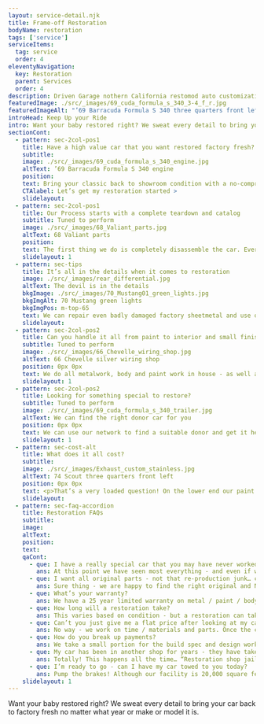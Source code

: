 ```yaml
---
layout: service-detail.njk
title: Frame-off Restoration
bodyName: restoration
tags: ['service']
serviceItems:
  tag: service
  order: 4
eleventyNavigation:
  key: Restoration
  parent: Services
  order: 4
description: Driven Garage nothern California restomod auto customization and repair shop  
featuredImage: ./src/_images/69_cuda_formula_s_340_3-4_f_r.jpg
featuredImageAlt: "’69 Barracuda Formula S 340 three quarters front left"
introHead: Keep Up your Ride
intro: Want your baby restored right? We sweat every detail to bring your car back to factory fresh no matter what year or make or model it is.
sectionCont:
  - pattern: sec-2col-pos1
    title: Have a high value car that you want restored factory fresh?
    subtitle: 
    image: ./src/_images/69_cuda_formula_s_340_engine.jpg
    altText: ’69 Barracuda Formula S 340 engine
    position: 
    text: Bring your classic back to showroom condition with a no-compromises restoration. Our process demands complete disassembly, catalog and restoration of every component. Using our network of parts hoarders, contacts and car nuts we can get the right stuff for a nut and bolt restoration.
    CTAlabel: Let’s get my restoration started >
    slidelayout:
  - pattern: sec-2col-pos1
    title: Our Process starts with a complete teardown and catalog
    subtitle: Tuned to perform
    image: ./src/_images/68_Valiant_parts.jpg
    altText: 68 Valiant parts
    position: 
    text: The first thing we do is completely disassemble the car. Every nut, bolt, piece of glass, wires, piece of trim is removed, cataloged and marked. Along the way we take notes for broken bolts, missing parts etc. From here we start a list of what we will need to complete your job in detail. Once the car is back from the media blaster - We will assess body damage and metalwork required - and which panels will be replaced or repaired.
    slidelayout: 1
  - pattern: sec-tips
    title: It’s all in the details when it comes to restoration
    image: ./src/_images/rear_differential.jpg
    altText: The devil is in the details
    bkgImage: ./src/_images/70_Mustang01_green_lights.jpg
    bkgImgAlt: 70 Mustang green lights
    bkgImgPos: m-top-65
    text: We can repair even badly damaged factory sheetmetal and use original parts when necessary for a high value historic restoration. We will use new old stock parts if available and keep your car numbers matching. We’ll sweat the details right down to date coded hoses and factory grease pencil marks if that is your aim.
    slidelayout:
  - pattern: sec-2col-pos2
    title: Can you handle it all from paint to interior and small finish work?
    subtitle: Tuned to perform
    image: ./src/_images/66_Chevelle_wiring_shop.jpg
    altText: 66 Chevelle silver wiring shop
    position: 0px 0px
    text: We do all metalwork, body and paint work in house - as well as all mechanical and fabrication work. We send out our engine machine work, some interior work and other specialties like driveshaft balancing to local vendors we know and trust. In short - you won’t have to drag your car from shop to shop - we’ll make it all seamless to you.
    slidelayout: 1
  - pattern: sec-2col-pos2
    title: Looking for something special to restore?
    subtitle: Tuned to perform
    image: ./src/_images/69_cuda_formula_s_340_trailer.jpg
    altText: We can find the right donor car for you
    position: 0px 0px
    text: We can use our network to find a suitable donor and get it here to start the process. Our list of industry friends is long and we can find even obscure cars that are looking for your love and attention. Let us realize your dream today.
    slidelayout: 1
  - pattern: sec-cost-alt
    title: What does it all cost?
    subtitle: 
    image: ./src/_images/Exhaust_custom_stainless.jpg
    altText: 74 Scout three quarters front left
    position: 0px 0px
    text: <p>That’s a very loaded question! On the lower end our paint service requires at a minimum exterior disassembly with all trim and glass removed and stripping to bare metal. On the higher end and rotisserie restoration to concours level or a magazine feature worthy custom Resto-Mod and anything in-between is in our wheelhouse.  Price really comes down to level of fit and finish, modifications and parts we use.</p><p>There is no single price - but see the table below that details the basics for 3 levels of build level based on labor and components / modifications. There is crossover from one extreme to the other and every job is different - but you can use this as a guide to see how low - or far we can go.</p>
    slidelayout: 
  - pattern: sec-faq-accordion
    title: Restoration FAQs
    subtitle: 
    image: 
    altText: 
    position: 
    text: 
    qaCont:
      - que: I have a really special car that you may have never worked on - can you restore it?
        ans: At this point we have seen most everything - and even if we haven’t there is enough information on concours restorations of every vehicle to arm us with the information we need to do the job right. If we feel something is out of our realm - we’ll call an expert for advice using our network.
      - que: I want all original parts - not that re-production junk… can you do that?
        ans: Sure thing - we are happy to find the right original and NOS parts. They may cost more - and the time involved to find them will be billed - but we can do it.
      - que: What’s your warranty?
        ans: We have a 25 year limited warranty on metal / paint / bodywork that is detailed in each estimate. Parts warranty is from the manufacturer, and installation is 1 year / 10,000 miles (whichever comes first) for installation.
      - que: How long will a restoration take?
        ans: This varies based on condition - but a restoration can take 4 mos. to 24 mos. depending on level of build, components and parts availability.
      - que: Can’t you just give me a flat price after looking at my car?
        ans: No way - we work on time / materials and parts. Once the car has been disassembled and blasted we can hone in closer on what it will take. But some cars need more work than others for metal and body, and some cars have parts that are expensive and hard to find.
      - que: How do you break up payments?
        ans: We take a small portion for the build spec and design work if that is a part of the process. From there we bill on a regular schedule based on job length for parts, materials and labor. The payment terms will be defined in the build spec and estimate - but in general we bill every 2 weeks for shorter jobs, and every 3-4 for more complex longer term jobs until complete. It can be 4 payments or up to 30 payments depending on the job.
      - que: My car has been in another shop for years - they have taken a bunch of money and haven’t done much work to it. Can I have it brought to you to finish?
        ans: Totally! This happens all the time… “Restoration shop jail” is a terrible place to be. Just know that we may have to re-do some of the work that they already did to make sure it was done right - and we won’t get involved with getting your car back for you.
      - que: I’m ready to go - can I have my car towed to you today?
        ans: Pump the brakes! Although our facility is 20,000 square feet - we don’t have the room to get every car in right away. Our work is in high demand and we always pre-schedule. After we have given an initial estimate and have been given approval - getting your car in to start work can be weeks away - but we’ll schedule the next slot based on that approval and a small deposit.
    slidelayout: 1
---
```


Want your baby restored right? We sweat every detail to bring your car back to factory fresh no matter what year or make or model it is.